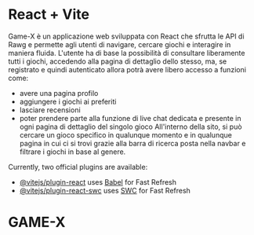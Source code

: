 # React + Vite

Game-X è un applicazione web sviluppata con React che sfrutta le API di Rawg e permette agli utenti di navigare, cercare giochi e interagire in maniera fluida.
L'utente ha di base la possibilità di consultare liberamente tutti i giochi, accedendo alla pagina di dettaglio dello stesso, ma, se registrato e quindi autenticato allora potrà avere libero accesso a funzioni come:
- avere una pagina profilo
- aggiungere i giochi ai preferiti
- lasciare recensioni
- poter prendere parte alla funzione di live chat dedicata e presente in ogni pagina di dettaglio del singolo gioco
All'interno della sito, si può cercare un gioco specifico in qualunque momento e in qualunque pagina in cui ci si trovi grazie alla barra di ricerca posta nella navbar e filtrare i giochi in base al genere.




Currently, two official plugins are available:

- [@vitejs/plugin-react](https://github.com/vitejs/vite-plugin-react/blob/main/packages/plugin-react/README.md) uses [Babel](https://babeljs.io/) for Fast Refresh
- [@vitejs/plugin-react-swc](https://github.com/vitejs/vite-plugin-react-swc) uses [SWC](https://swc.rs/) for Fast Refresh
# GAME-X

